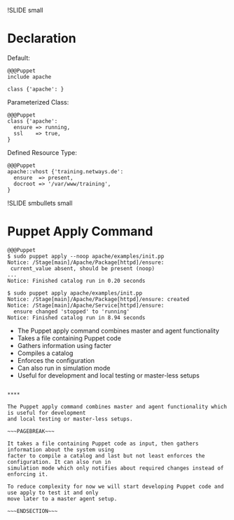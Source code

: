 !SLIDE small
# Declaration

Default:

    @@@Puppet
    include apache

    class {'apache': }

Parameterized Class:

    @@@Puppet
    class {'apache':
      ensure => running,
      ssl    => true,
    }

Defined Resource Type:

    @@@Puppet
    apache::vhost {'training.netways.de':
      ensure  => present,
      docroot => '/var/www/training',
    }


!SLIDE smbullets small
# Puppet Apply Command

    @@@Puppet
    $ sudo puppet apply --noop apache/examples/init.pp
    Notice: /Stage[main]/Apache/Package[httpd]/ensure:
     current_value absent, should be present (noop)
    ...
    Notice: Finished catalog run in 0.20 seconds

    $ sudo puppet apply apache/examples/init.pp
    Notice: /Stage[main]/Apache/Package[httpd]/ensure: created
    Notice: /Stage[main]/Apache/Service[httpd]/ensure:
      ensure changed 'stopped' to 'running'
    Notice: Finished catalog run in 8.94 seconds

* The Puppet apply command combines master and agent functionality
 * Takes a file containing Puppet code
 * Gathers information using facter
 * Compiles a catalog
 * Enforces the configuration
 * Can also run in simulation mode
* Useful for development and local testing or master-less setups

~~~SECTION:handouts~~~

****

The Puppet apply command combines master and agent functionality which is useful for development
and local testing or master-less setups.

~~~PAGEBREAK~~~

It takes a file containing Puppet code as input, then gathers information about the system using
facter to compile a catalog and last but not least enforces the configuration. It can also run in
simulation mode which only notifies about required changes instead of enforcing it.

To reduce complexity for now we will start developing Puppet code and use apply to test it and only
move later to a master agent setup.

~~~ENDSECTION~~~
